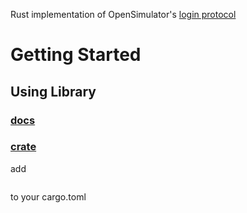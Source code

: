 Rust implementation of OpenSimulator's [login protocol](http://opensimulator.org/wiki/SimulatorLoginProtocol)

# Getting Started 
## Using Library 
### [docs](https://docs.rs/metaverse_login/0.0.0/metaverse_login/) 
### [crate](https://crates.io/crates/metaverse_login)

add 
```metaverse_login = "0.1.1"

```
to your cargo.toml
